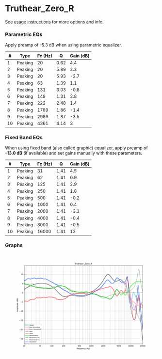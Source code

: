 # Truthear_Zero_R
See [usage instructions](https://github.com/jaakkopasanen/AutoEq#usage) for more options and info.

### Parametric EQs
Apply preamp of -5.3 dB when using parametric equalizer.

|   # | Type    |   Fc (Hz) |    Q |   Gain (dB) |
|-----|---------|-----------|------|-------------|
|   1 | Peaking |        20 | 0.62 |         4.4 |
|   2 | Peaking |        20 | 5.89 |         3.3 |
|   3 | Peaking |        20 | 5.93 |        -2.7 |
|   4 | Peaking |        63 | 1.39 |         1.1 |
|   5 | Peaking |       131 | 3.03 |        -0.8 |
|   6 | Peaking |       149 | 1.31 |         3.8 |
|   7 | Peaking |       222 | 2.48 |         1.4 |
|   8 | Peaking |      1789 | 1.86 |        -1.4 |
|   9 | Peaking |      2989 | 1.87 |        -3.5 |
|  10 | Peaking |      4361 | 4.14 |         3   |

### Fixed Band EQs
When using fixed band (also called graphic) equalizer, apply preamp of **-13.0 dB** (if available) and set gains manually with these parameters.

|   # | Type    |   Fc (Hz) |    Q |   Gain (dB) |
|-----|---------|-----------|------|-------------|
|   1 | Peaking |        31 | 1.41 |         4.5 |
|   2 | Peaking |        62 | 1.41 |         0.9 |
|   3 | Peaking |       125 | 1.41 |         2.9 |
|   4 | Peaking |       250 | 1.41 |         1.8 |
|   5 | Peaking |       500 | 1.41 |        -0.2 |
|   6 | Peaking |      1000 | 1.41 |         0.4 |
|   7 | Peaking |      2000 | 1.41 |        -3.1 |
|   8 | Peaking |      4000 | 1.41 |        -0.4 |
|   9 | Peaking |      8000 | 1.41 |        -0.5 |
|  10 | Peaking |     16000 | 1.41 |        13   |

### Graphs
![](./Truthear_Zero_R.png)
